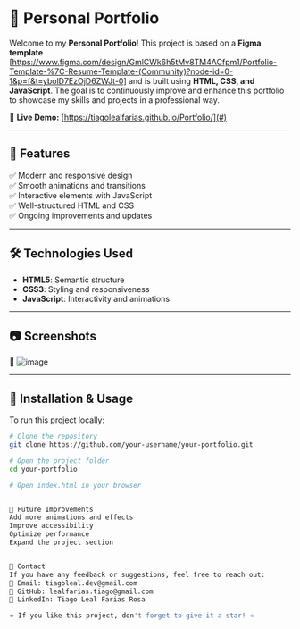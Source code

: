 # 🚀 Personal Portfolio

Welcome to my **Personal Portfolio**! This project is based on a **Figma template** [https://www.figma.com/design/GmlCWk6h5tMv8TM4ACfpm1/Portfolio-Template-%7C-Resume-Template-(Community)?node-id=0-1&p=f&t=ybolD7EzOjD6ZWJt-0] and is built using **HTML, CSS, and JavaScript**. The goal is to continuously improve and enhance this portfolio to showcase my skills and projects in a professional way.  

🌟 **Live Demo:** [https://tiagolealfarias.github.io/Portfolio/](#)  

---

## 📌 Features
✅ Modern and responsive design  
✅ Smooth animations and transitions  
✅ Interactive elements with JavaScript  
✅ Well-structured HTML and CSS  
✅ Ongoing improvements and updates  

---

## 🛠️ Technologies Used
- **HTML5**: Semantic structure  
- **CSS3**: Styling and responsiveness  
- **JavaScript**: Interactivity and animations  

---

## 📷 Screenshots  
🚀 ![image](https://github.com/user-attachments/assets/a7224c64-220e-4641-813d-f20a5df3eb27)
 



---

## 🔧 Installation & Usage
To run this project locally:  
```bash
# Clone the repository
git clone https://github.com/your-username/your-portfolio.git

# Open the project folder
cd your-portfolio

# Open index.html in your browser


🌱 Future Improvements
Add more animations and effects
Improve accessibility
Optimize performance
Expand the project section


📩 Contact
If you have any feedback or suggestions, feel free to reach out:
📧 Email: tiagoleal.dev@gmail.com
🐙 GitHub: lealfarias.tiago@gmail.com
🚀 LinkedIn: Tiago Leal Farias Rosa

⭐ If you like this project, don't forget to give it a star! ⭐
